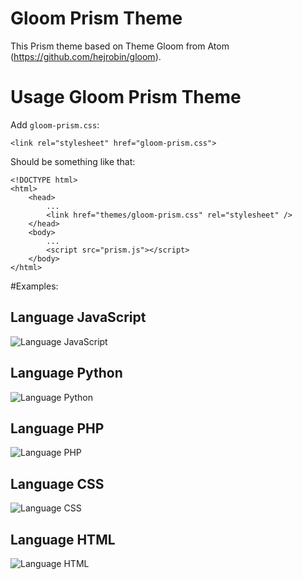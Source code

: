 # Gloom Prism Theme

This Prism theme based on Theme Gloom from Atom (https://github.com/hejrobin/gloom).

# Usage Gloom Prism Theme

Add `gloom-prism.css`:

```
<link rel="stylesheet" href="gloom-prism.css">
```

Should be something like that:

```
<!DOCTYPE html>
<html>
    <head>
        ...
        <link href="themes/gloom-prism.css" rel="stylesheet" />
    </head>
    <body>
        ...
        <script src="prism.js"></script>
    </body>
</html>
```

#Examples:

## Language JavaScript

![Language JavaScript](https://raw.githubusercontent.com/luisramirez-m/prism-gloom-theme/master/images/javascript.png)

## Language Python

![Language Python](https://raw.githubusercontent.com/luisramirez-m/prism-gloom-theme/master/images/python.png)

## Language PHP

![Language PHP](https://raw.githubusercontent.com/luisramirez-m/prism-gloom-theme/master/images/php.png)

## Language CSS

![Language CSS](https://raw.githubusercontent.com/luisramirez-m/prism-gloom-theme/master/images/css.png)

## Language HTML

![Language HTML](https://raw.githubusercontent.com/luisramirez-m/prism-gloom-theme/master/images/html-V2.png)

